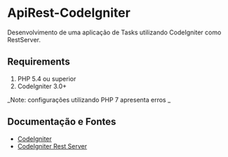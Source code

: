 # ApiRest-CodeIgniter
Desenvolvimento de uma aplicação de Tasks utilizando CodeIgniter como RestServer.

## Requirements

1. PHP 5.4 ou superior
2. CodeIgniter 3.0+

_Note: configurações utilizando PHP 7 apresenta erros _

## Documentação e Fontes
* [CodeIgniter](https://codeigniter.com/)
* [CodeIgniter Rest Server](https://github.com/chriskacerguis/codeigniter-restserver/)

